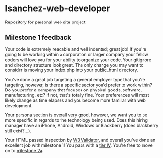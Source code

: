# lsanchez-web-developer
Repository for personal web site project

## Milestone 1 feedback

Your code is extremely readable and well indented; great job! If you're going to be working within a corporation or larger company your fellow coders will love you for your ability to organize your code. Your gitignore and directory structure look great. The only change you may want to consider is moving your index.php into your public_html directory.

You've done a great job targeting a general employer type that you're targeting, however, is there a specific sector you'd prefer to work within? Do you prefer a company that focuses on physical goods, software, manufacturing, etc? If not, that's totally fine. Your preferences will most likely change as time elapses and you become more familiar with web development.

Your persona section is overall very good, however, we want you to be more specific in regards to the technology being used. Does this hiring manager have an iPhone, Android, Windows or Blackberry (does blackberry still exist?...). 

Your HTML passed inspection by [W3 Validator](https://validator.w3.org/nu/?doc=https%3A%2F%2Fbootcamp-coders.cnm.edu%2F~lsanchezrees%2Flsanchez-web-developer%2Fpublic_html%2Fdocumentation%2Fmilestone-1.php), and overall you've done an excellent job with milestone 1! You pass with a [tier IV](https://bootcamp-coders.cnm.edu/projects/personal/rubric/). You're free to move on to [milestone 2a](https://bootcamp-coders.cnm.edu/projects/personal/milestone-two/).
